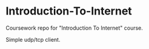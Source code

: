 # Introduction-To-Internet
Coursework repo for "Introduction To Internet" course.

Simple udp/tcp client.
